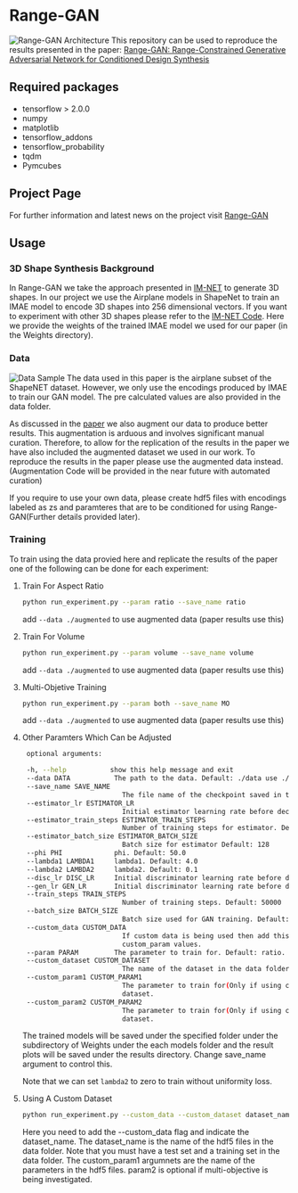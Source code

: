 # Range-GAN
![Range-GAN Architecture](https://github.com/ahnobari/Range-GAN/blob/main/Images/Range-GAN.png?raw=true)
This repository can be used to reproduce the results presented in the paper: [Range-GAN: Range-Constrained Generative Adversarial Network for Conditioned Design Synthesis](https://arxiv.org/abs/2103.06230)

## Required packages

- tensorflow > 2.0.0
- numpy
- matplotlib
- tensorflow_addons
- tensorflow_probability
- tqdm
- Pymcubes

## Project Page
For further information and latest news on the project visit [Range-GAN](https://decode.mit.edu/projects/rangegan/)

## Usage

### 3D Shape Synthesis Background
In Range-GAN we take the approach presented in [IM-NET](https://arxiv.org/abs/1812.02822) to generate 3D shapes. In our project we use the Airplane models in ShapeNet to train an IMAE model to encode 3D shapes into 256 dimensional vectors. If you want to experiment with other 3D shapes please refer to the [IM-NET Code](https://github.com/czq142857/IM-NET). Here we provide the weights of the trained IMAE model we used for our paper (in the Weights directory).

### Data
![Data Sample](https://github.com/ahnobari/Range-GAN/blob/main/Images/data.png?raw=true)
The data used in this paper is the airplane subset of the ShapeNET dataset. However, we only use the encodings produced by IMAE to train our GAN model. The pre calculated values are also provided in the data folder.

As discussed in the [paper](https://arxiv.org/abs/1812.02822) we also augment our data to produce better results. This augmentation is arduous and involves significant manual curation. Therefore, to allow for the replication of the results in the paper we have also included the augmented dataset we used in our work. To reproduce the results in the paper please use the augmented data instead. (Augmentation Code will be provided in the near future with automated curation)

If you require to use your own data, please create hdf5 files with encodings labeled as zs and paramteres that are to be conditioned for using Range-GAN(Further details provided later).

### Training
To train using the data provied here and replicate the results of the paper one of the following can be done for each experiment:

1. Train For Aspect Ratio
   ```bash
   python run_experiment.py --param ratio --save_name ratio
   ```
   add ```--data ./augmented``` to use augmented data (paper results use this)
2. Train For Volume
   ```bash
   python run_experiment.py --param volume --save_name volume
   ```
   add ```--data ./augmented``` to use augmented data (paper results use this)
3. Multi-Objetive Training
   ```bash
   python run_experiment.py --param both --save_name MO
   ```
   add ```--data ./augmented``` to use augmented data (paper results use this)
4. Other Paramters Which Can be Adjusted
   ```bash
    optional arguments:

    -h, --help           show this help message and exit
    --data DATA           The path to the data. Default: ./data use ./augmented if you create an augmented dataset
    --save_name SAVE_NAME
                            The file name of the checkpoint saved in the Weights folder. Default: experiment
    --estimator_lr ESTIMATOR_LR
                            Initial estimator learning rate before decay. Default: 1e-4
    --estimator_train_steps ESTIMATOR_TRAIN_STEPS
                            Number of training steps for estimator. Default: 10000
    --estimator_batch_size ESTIMATOR_BATCH_SIZE
                            Batch size for estimator Default: 128
    --phi PHI             phi. Default: 50.0
    --lambda1 LAMBDA1     lambda1. Default: 4.0
    --lambda2 LAMBDA2     lambda2. Default: 0.1
    --disc_lr DISC_LR     Initial discriminator learning rate before decay. Default: 1e-4
    --gen_lr GEN_LR       Initial discriminator learning rate before decay. Default: 1e-4
    --train_steps TRAIN_STEPS
                            Number of training steps. Default: 50000
    --batch_size BATCH_SIZE
                            Batch size used for GAN training. Default: 32
    --custom_data CUSTOM_DATA
                            If custom data is being used then add this flag and indicate the names of parameters in
                            custom_param values.
    --param PARAM         The parameter to train for. Default: ratio. Either one of: ratio, volume, both
    --custom_dataset CUSTOM_DATASET
                            The name of the dataset in the data folder. Default: None. Depends on the custom dataset.
    --custom_param1 CUSTOM_PARAM1
                            The parameter to train for(Only if using custom dataset). Default: None. Depends on the custom
                            dataset.
    --custom_param2 CUSTOM_PARAM2
                            The parameter to train for(Only if using custom dataset). Default: None. Depends on the custom
                            dataset.
   ```

   The trained models will be saved under the specified folder under the subdirectory of Weights under the each models folder and the result plots will be saved under the results directory. Change save_name argument to control this.
   
   Note that we can set ```lambda2``` to zero to train without uniformity loss.

4. Using A Custom Dataset
   ```bash
   python run_experiment.py --custom_data --custom_dataset dataset_name --custom_param1 param1 --custom_param2 param2
   ```
   Here you need to add the --custom_data flag and indicate the dataset_name. The dataset_name is the name of the hdf5 files in the data folder. Note that you must have a test set and a training set in the data folder. The custom_param1 argumnets are the name of the parameters in the hdf5 files. param2 is optional if multi-objective is being investigated.